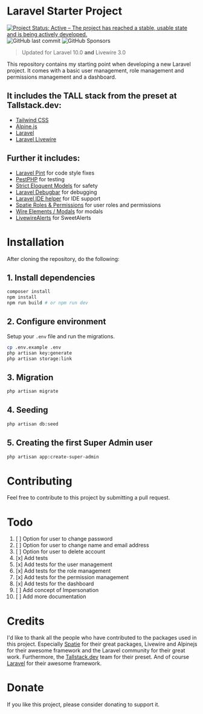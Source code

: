# Laravel Starter Project
[![Project Status: Active – The project has reached a stable, usable state and is being actively developed.](https://www.repostatus.org/badges/latest/active.svg)](https://www.repostatus.org/#active)
![GitHub last commit](https://img.shields.io/github/last-commit/mortenebak/laravel-starter-project)
![GitHub Sponsors](https://img.shields.io/github/sponsors/mortenebak)

> Updated for Laravel 10.0 **and** Livewire 3.0

This repository contains my starting point when developing a new Laravel project.
It comes with a basic user management, role management and permissions management and a dashboard.

## It includes the TALL stack from the preset at Tallstack.dev:

- [Tailwind CSS](https://tailwindcss.com)
- [Alpine.js](https://alpinejs.dev)
- [Laravel](https://laravel.com)
- [Laravel Livewire](https://laravel-livewire.com)

## Further it includes:

- [Laravel Pint](https://github.com/laravel/pint) for code style fixes
- [PestPHP](https://pestphp.com) for testing
- [Strict Eloquent Models](https://planetscale.com/blog/laravels-safety-mechanisms) for safety
- [Laravel Debugbar](https://github.com/barryvdh/laravel-debugbar) for debugging
- [Laravel IDE helper](https://github.com/barryvdh/laravel-ide-helper) for IDE support
- [Spatie Roles & Permissions](https://spatie.be/docs/laravel-permission/v5/introduction) for user roles and permissions
- [Wire Elements / Modals](https://github.com/wire-elements/modal) for modals
- [LivewireAlerts](https://github.com/jantinnerezo/livewire-alert) for SweetAlerts


# Installation
After cloning the repository, do the following:

## 1. Install dependencies

```bash
composer install
npm install
npm run build # or npm run dev
```

## 2. Configure environment

Setup your `.env` file and run the migrations.

```bash
cp .env.example .env
php artisan key:generate
php artisan storage:link
```

## 3. Migration

```bash
php artisan migrate
```

## 4. Seeding

```bash
php artisan db:seed
```

## 5. Creating the first Super Admin user
    
```bash
php artisan app:create-super-admin
```

# Contributing
Feel free to contribute to this project by submitting a pull request.

# Todo
1. [ ] Option for user to change password
2. [ ] Option for user to change name and email address
3. [ ] Option for user to delete account
4. [x] Add tests
5. [x] Add tests for the user management
6. [x] Add tests for the role management
7. [x] Add tests for the permission management
8. [x] Add tests for the dashboard
9. [ ] Add concept of Impersonation
10. [ ] Add more documentation

# Credits
I'd like to thank all the people who have contributed to the packages used in this project. 
Especially [Spatie](https://spatie.be) for their great packages, Livewire and Alpinejs for their awesome framework and the Laravel community for their great work.
Furthermore, the [Tallstack.dev](https://tallstack.dev) team for their preset.
And of course [Laravel](https://laravel.com) for their awesome framework.

# Donate
If you like this project, please consider donating to support it.
